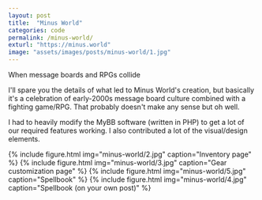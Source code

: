 ```yaml
---
layout: post
title:  "Minus World"
categories: code
permalink: /minus-world/
exturl: "https://minus.world"
image: "assets/images/posts/minus-world/1.jpg"
---
```


<p class="post--full__excerpt">
	When message boards and RPGs collide
</p>

I'll spare you the details of what led to Minus World's creation, but basically it's a celebration of early-2000s message board culture combined with a fighting game/RPG. That probably doesn't make any sense but oh well.

I had to heavily modify the MyBB software (written in PHP) to get a lot of our required features working. I also contributed a lot of the visual/design elements.

<div class="gallery">
	{% include figure.html img="minus-world/2.jpg" caption="Inventory page" %}
	{% include figure.html img="minus-world/3.jpg" caption="Gear customization page" %}
	{% include figure.html img="minus-world/5.jpg" caption="Spellbook" %}
	{% include figure.html img="minus-world/4.jpg" caption="Spellbook (on your own post)" %}
</div>